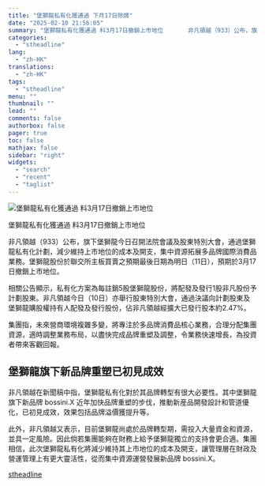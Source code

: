```yaml
---
title: "堡獅龍私有化獲通過 下月17日除牌"
date: "2025-02-10 21:56:05"
summary: "堡獅龍私有化獲通過 料3月17日撤銷上市地位       非凡領越（933）公布，旗下堡獅龍..."
categories:
  - "stheadline"
lang:
  - "zh-HK"
translations:
  - "zh-HK"
tags:
  - "stheadline"
menu: ""
thumbnail: ""
lead: ""
comments: false
authorbox: false
pager: true
toc: false
mathjax: false
sidebar: "right"
widgets:
  - "search"
  - "recent"
  - "taglist"
---
```


![堡獅龍私有化獲通過 料3月17日撤銷上市地位](https://image.stheadline.com/f/680p0/0x0/100/none/09dd74f3326e9fe8871afc6b4aa3f9fa/stheadline/inewsmedia/20250210/_2025021021531586123.jpg)

堡獅龍私有化獲通過 料3月17日撤銷上市地位




非凡領越（933）公布，旗下堡獅龍今日召開法院會議及股東特別大會，通過堡獅龍私有化計劃，減少維持上市地位的成本及開支，集中資源拓展多品牌國際消費品業務。堡獅龍股份於聯交所主板買賣之預期最後日期為明日（11日），預期於3月17日撤銷上市地位。

相關公告顯示，私有化方案為每註銷5股堡獅龍股份，將配發及發行1股非凡股份予計劃股東。非凡領越今日（10日）亦舉行股東特別大會，通過決議向計劃股東及堡獅龍購股權持有人配發及發行股份，佔非凡領越經擴大已發行股本約2.47%。

集團指，未來營商環境複雜多變，將專注於多品牌消費品核心業務，合理分配集團資源，適時調整業務布局，以盡快完成品牌重塑及調整，令業務快速增長，為投資者帶來客觀回報。

堡獅龍旗下新品牌重塑已初見成效
---------------

非凡領越在新聞稿中指，堡獅龍私有化對於其品牌轉型有很大必要性。其中堡獅龍旗下新品牌 bossini.X 近年加快品牌重塑的步伐，推動新産品開發設計和管道優化，已初見成效，效果包括品牌溢價獲提升等。

此外，非凡領越又表示，目前堡獅龍尚處於品牌轉型期，需投入大量資金和資源，並具一定風險。因此倘若集團能夠在財務上給予堡獅龍獨立的支持會更合適。集團相信，此次堡獅龍私有化將減少維持其上市地位的成本及開支，讓管理層在財政及營運管理上有更大靈活性，從而集中資源運營發展新品牌 bossini.X。

[stheadline](https://std.stheadline.com/realtime/article/2051973/即時-財經-堡獅龍私有化獲通過-下月17日除牌)
